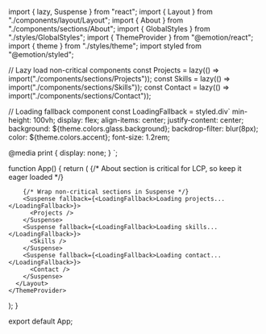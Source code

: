 import { lazy, Suspense } from "react";
import { Layout } from "./components/layout/Layout";
import { About } from "./components/sections/About";
import { GlobalStyles } from "./styles/GlobalStyles";
import { ThemeProvider } from "@emotion/react";
import { theme } from "./styles/theme";
import styled from "@emotion/styled";

// Lazy load non-critical components
const Projects = lazy(() => import("./components/sections/Projects"));
const Skills = lazy(() => import("./components/sections/Skills"));
const Contact = lazy(() => import("./components/sections/Contact"));

// Loading fallback component
const LoadingFallback = styled.div`
  min-height: 100vh;
  display: flex;
  align-items: center;
  justify-content: center;
  background: ${theme.colors.glass.background};
  backdrop-filter: blur(8px);
  color: ${theme.colors.accent};
  font-size: 1.2rem;

  @media print {
    display: none;
  }
`;

function App() {
  return (
    <ThemeProvider theme={theme}>
      <GlobalStyles />
      <Layout>
        {/* About section is critical for LCP, so keep it eager loaded */}
        <About />

        {/* Wrap non-critical sections in Suspense */}
        <Suspense fallback={<LoadingFallback>Loading projects...</LoadingFallback>}>
          <Projects />
        </Suspense>
        <Suspense fallback={<LoadingFallback>Loading skills...</LoadingFallback>}>
          <Skills />
        </Suspense>
        <Suspense fallback={<LoadingFallback>Loading contact...</LoadingFallback>}>
          <Contact />
        </Suspense>
      </Layout>
    </ThemeProvider>
  );
}

export default App;
